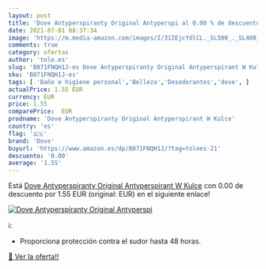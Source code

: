 ```yaml
---
layout: post
title: 'Dove Antyperspiranty Original Antyperspi al 0.00 % de descuento'
date: 2021-07-01 08:37:34
image: 'https://m.media-amazon.com/images/I/31IEjcYdlCL._SL500_._SL400_.jpg'
comments: true
category: ofertas
author: 'tole.es'
slug: 'B071FNQH1J-es Dove Antyperspiranty Original Antyperspirant W Kulce'
sku: 'B071FNQH1J-es'
tags: [ 'Baño e higiene personal','Belleza','Desodorantes','dove', ]
actualPrice: 1.55 EUR
currency: EUR
price: 1.55
comparePrice:  EUR
prodname: 'Dove Antyperspiranty Original Antyperspirant W Kulce'
country: 'es'
flag: '🇪🇸'
brand: 'Dove'
buyurl: 'https://www.amazon.es/dp/B071FNQH1J/?tag=tolees-21'
descuento: '0.00'
average: '1.55'
---
```


Está [Dove Antyperspiranty Original Antyperspirant W Kulce](https://www.amazon.es/dp/B071FNQH1J/?tag=tolees-21) con 0.00 de descuento por 1.55 EUR (original:  EUR) en el siguiente enlace!

[![Dove Antyperspiranty Original Antyperspi](https://m.media-amazon.com/images/I/31IEjcYdlCL._SL500_._SL400_.jpg)](https://www.amazon.es/dp/B071FNQH1J/?tag=tolees-21)

ℹ️:

- Proporciona protección contra el sudor hasta 48 horas.

[🛒 Ver la oferta!!](https://www.amazon.es/dp/B071FNQH1J/?tag=tolees-21)
